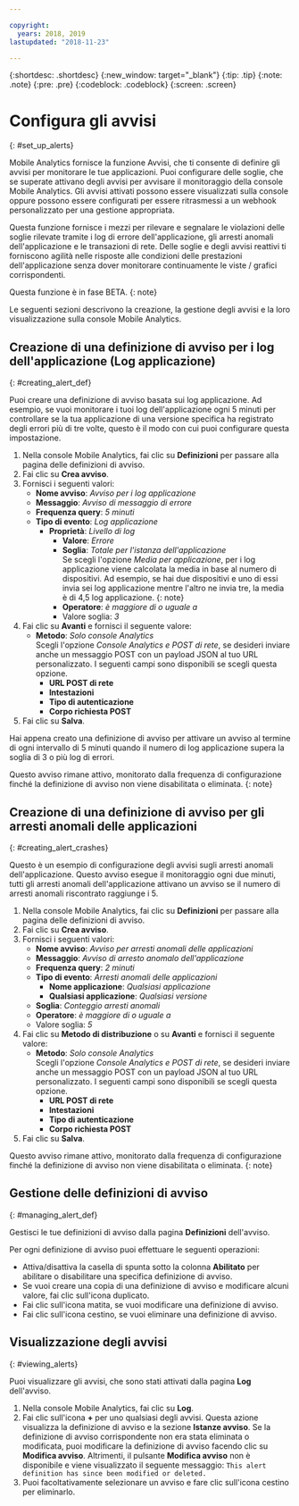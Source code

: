 ```yaml
---

copyright:
  years: 2018, 2019
lastupdated: "2018-11-23"

---
```


{:shortdesc: .shortdesc}
{:new_window: target="_blank"}
{:tip: .tip}
{:note: .note}
{:pre: .pre}
{:codeblock: .codeblock}
{:screen: .screen}

# Configura gli avvisi
{: #set_up_alerts}

Mobile Analytics fornisce la funzione Avvisi, che ti consente di definire gli avvisi per monitorare le tue applicazioni. Puoi configurare delle soglie, che se superate attivano degli avvisi per avvisare il monitoraggio della console Mobile Analytics. Gli avvisi attivati possono essere visualizzati sulla console oppure possono essere configurati per essere ritrasmessi a un webhook personalizzato per una gestione appropriata.  

Questa funzione fornisce i mezzi per rilevare e segnalare le violazioni delle soglie rilevate tramite i log di errore dell'applicazione, gli arresti anomali dell'applicazione e le transazioni di rete. Delle soglie e degli avvisi reattivi ti forniscono agilità nelle risposte alle condizioni delle prestazioni dell'applicazione senza dover monitorare continuamente le viste / grafici corrispondenti. 

Questa funzione è in fase BETA.
{: note}

Le seguenti sezioni descrivono la creazione, la gestione degli avvisi e la loro visualizzazione sulla console Mobile Analytics.

## Creazione di una definizione di avviso per i log dell'applicazione (Log applicazione)
{: #creating_alert_def}

Puoi creare una definizione di avviso basata sui log applicazione.  Ad esempio, se vuoi monitorare i tuoi log dell'applicazione ogni 5 minuti per controllare se la tua applicazione di una versione specifica ha registrato degli errori più di tre volte, questo è il modo con cui puoi configurare questa impostazione.

1.  Nella console Mobile Analytics, fai clic su **Definizioni** per passare alla pagina delle definizioni di avviso.
2.  Fai clic su **Crea avviso**.
3.  Fornisci i seguenti valori:
    * **Nome avviso**: *Avviso per i log applicazione*
    * **Messaggio**: *Avviso di messaggio di errore*
    * **Frequenza query**: *5 minuti*
    * **Tipo di evento**: *Log applicazione*
        * **Proprietà**: *Livello di log*
            * **Valore**: *Errore*
            * **Soglia**: *Totale per l'istanza dell'applicazione*<br/>
              Se scegli l'opzione *Media per applicazione*, per i log applicazione viene calcolata la media in base al numero di dispositivi. Ad esempio, se hai due dispositivi e uno di essi invia sei log applicazione mentre l'altro ne invia tre, la media è di 4,5 log applicazione.
              {: note}
            * **Operatore**: *è maggiore di o uguale a* 
            * Valore soglia: *3*
4.  Fai clic su **Avanti** e fornisci il seguente valore:
    * **Metodo**: *Solo console Analytics*<br/>
      Scegli l'opzione *Console Analytics e POST di rete*, se desideri inviare anche un messaggio POST con un payload JSON al tuo URL personalizzato. I seguenti campi sono disponibili se scegli questa opzione. 
      * **URL POST di rete**
      * **Intestazioni**
      * **Tipo di autenticazione**
      * **Corpo richiesta POST**
5. Fai clic su **Salva**.   

Hai appena creato una definizione di avviso per attivare un avviso al termine di ogni intervallo di 5 minuti quando il numero di log applicazione supera la soglia di 3 o più log di errori.

Questo avviso rimane attivo, monitorato dalla frequenza di configurazione finché la definizione di avviso non viene disabilitata o eliminata.
{: note}

## Creazione di una definizione di avviso per gli arresti anomali delle applicazioni 
{: #creating_alert_crashes}

Questo è un esempio di configurazione degli avvisi sugli arresti anomali dell'applicazione.  Questo avviso esegue il monitoraggio ogni due minuti, tutti gli arresti anomali dell'applicazione attivano un avviso se il numero di arresti anomali riscontrato raggiunge i 5.

1.  Nella console Mobile Analytics, fai clic su **Definizioni** per passare alla pagina delle definizioni di avviso.
2.  Fai clic su **Crea avviso**.
3.  Fornisci i seguenti valori:
    * **Nome avviso**: *Avviso per arresti anomali delle applicazioni*
    * **Messaggio**: *Avviso di arresto anomalo dell'applicazione*
    * **Frequenza query**: *2 minuti*
    * **Tipo di evento**: *Arresti anomali delle applicazioni*
        * **Nome applicazione**: *Qualsiasi applicazione*
        * **Qualsiasi applicazione**: *Qualsiasi versione*
    * **Soglia**: *Conteggio arresti anomali*
    * **Operatore**: *è maggiore di o uguale a* 
    * Valore soglia: *5*
4.  Fai clic su **Metodo di distribuzione** o su **Avanti** e fornisci il seguente valore:
    * **Metodo**: *Solo console Analytics*<br/>
      Scegli l'opzione *Console Analytics e POST di rete*, se desideri inviare anche un messaggio POST con un payload JSON al tuo URL personalizzato. I seguenti campi sono disponibili se scegli questa opzione. 
      * **URL POST di rete**
      * **Intestazioni**
      * **Tipo di autenticazione**
      * **Corpo richiesta POST**
5. Fai clic su **Salva**.   

Questo avviso rimane attivo, monitorato dalla frequenza di configurazione finché la definizione di avviso non viene disabilitata o eliminata.
{: note}

## Gestione delle definizioni di avviso
{: #managing_alert_def}

Gestisci le tue definizioni di avviso dalla pagina **Definizioni** dell'avviso.

Per ogni definizione di avviso puoi effettuare le seguenti operazioni: 
* Attiva/disattiva la casella di spunta sotto la colonna **Abilitato** per abilitare o disabilitare una specifica definizione di avviso.
* Se vuoi creare una copia di una definizione di avviso e modificare alcuni valore, fai clic sull'icona duplicato.
* Fai clic sull'icona matita, se vuoi modificare una definizione di avviso.
* Fai clic sull'icona cestino, se vuoi eliminare una definizione di avviso.

## Visualizzazione degli avvisi 
{: #viewing_alerts}

Puoi visualizzare gli avvisi, che sono stati attivati dalla pagina **Log** dell'avviso.

1.  Nella console Mobile Analytics, fai clic su **Log**.
2.  Fai clic sull'icona **+** per uno qualsiasi degli avvisi. Questa azione visualizza la definizione di avviso e la sezione **Istanze avviso**.
    Se la definizione di avviso corrispondente non era stata eliminata o modificata, puoi modificare la definizione di avviso facendo clic su **Modifica avviso**. Altrimenti, il pulsante **Modifica avviso** non è disponibile e viene visualizzato il seguente messaggio:
    `This alert definition has since been modified or deleted.`
3.  Puoi facoltativamente selezionare un avviso e fare clic sull'icona cestino per eliminarlo.

